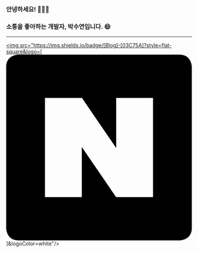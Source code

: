 ### 안녕하세요! 🙋🏻‍♀️
### 소통을 좋아하는 개발자, 박수연입니다. 😄

---

<a href="[https://blog.naver.com/tndus4243]" target="_blank"><img src="https://img.shields.io/badge/[Blog]-[03C75A]?style=flat-square&logo=[<svg role="img" viewBox="0 0 24 24" xmlns="http://www.w3.org/2000/svg"><title>Naver</title><path d="M1.6 0S0 0 0 1.6v20.8S0 24 1.6 24h20.8s1.6 0 1.6-1.6V1.6S24 0 22.4 0zm3.415 5.6h4.78l4.425 6.458V5.6h4.765v12.8h-4.78L9.78 11.943V18.4H5.015Z"/></svg>]&logoColor=white"/></a>
